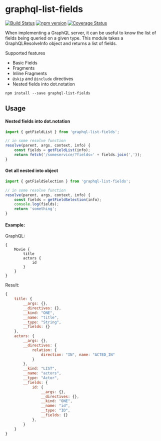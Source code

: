 # graphql-list-fields
[![Build Status](https://travis-ci.org/jakepusateri/graphql-list-fields.svg?branch=master)](https://travis-ci.org/jakepusateri/graphql-list-fields)
[![npm version](https://badge.fury.io/js/graphql-list-fields.svg)](https://badge.fury.io/js/graphql-list-fields)
[![Coverage Status](https://coveralls.io/repos/github/jakepusateri/graphql-list-fields/badge.svg?branch=master)](https://coveralls.io/github/jakepusateri/graphql-list-fields?branch=master)

When implementing a GraphQL server, it can be useful to know the list of fields being queried on
a given type. This module takes a GraphQLResolveInfo object and returns a list of fields.

Supported features
- Basic Fields
- Fragments
- Inline Fragments
- `@skip` and `@include` directives
- Nested fields into dot.notation

```
npm install --save graphql-list-fields
```

## Usage
#### Nested fields into dot.notation
```javascript
import { getFieldList } from 'graphql-list-fields';

// in some resolve function
resolve(parent, args, context, info) {
    const fields = getFieldList(info);
    return fetch('/someservice/?fields=' + fields.join(','));
}
```

#### Get all nested into object
```javascript
import { getFieldSelection } from 'graphql-list-fields';

// in some resolve function
resolve(parent, args, context, info) {
    const fields = getFieldSelection(info);
    console.log(fields);
    return 'something';
}
```
#### Example: 
GraphQL:
```
{
    Movie {
        title
        actors {
            id
        }
    }
}
```
Result: 
```javascript
{
    title: {
        __args: {}, 
        __directives: {}, 
        __kind: "ONE", 
        __name: "title", 
        __type: "String",
        __fields: {}
    },
    actors: {
        __args: {}, 
        __directives: {
            relation: {
                direction: "IN", name: "ACTED_IN"
            }
        }, 
        __kind: "LIST", 
        __name: "actors", 
        __type: "Actor",
        __fields: {
            id: {
                __args: {}, 
                __directives: {}, 
                __kind: "ONE", 
                __name: "id", 
                __type: "ID",
                __fields: {}
            },
        }
    }
}
```